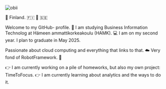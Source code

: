 
![obii](https://github.com/tiibuturner/tiibuturner/assets/111892419/6b6adeb9-9889-4554-8c74-2b7e04ddceb0)

📍 Finland.
🇫🇮 🏴󠁧󠁢󠁥󠁮󠁧󠁿 🇸🇪

Welcome to my GitHub- profile. 👋
I am studying Business Information Technolog at Hämeen ammattikorkeakoulu (HAMK). 💻
I am on my second year. I plan to graduate in May 2025.

Passionate about cloud computing and everything that links to that. ☁️
Very fond of RobotFramework. 🤖

👉 I am currently working on a pile of homeworks, but also my own project: TimeToFocus.
👉 I am currently learning about analytics and the ways to do it.
